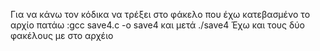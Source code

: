 Για να κάνω τον κόδικα να τρέξει στο φάκελο που έχω κατεβασμένο το αρχίο πατάω :gcc save4.c -o save4 και μετά ./save4
Έχω και τους δύο φακέλους με στο αρχέιο 
